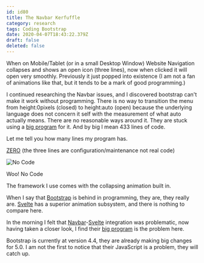 ```yaml
---
id: id80
title: The Navbar Kerfuffle
category: research
tags: Coding Bootstrap
date: 2020-04-07T18:43:22.379Z
draft: false
deleted: false
---
```


When on Mobile/Tablet (or in a small Desktop Window) Website Navigation collapses and shows an open icon (three lines), now when clicked it will open very smoothly. Previously it just popped into existence (I am not a fan of animations like that, but it tends to be a mark of good programming.)

I continued researching the Navbar issues, and I discovered bootstrap can't make it work without programming. There is no way to transition the menu from height:0pixels (closed) to height:auto (open) because the underlying language does not concern it self with the measurement of what auto actually means. There are no reasonable ways around it. They are stuck using a [big program][1] for it. And by big I mean 433 lines of code.

Let me tell you how many lines my program has.

[ZERO][2] (the three lines are configuration/maintenance not real code)

![No Code](research/wee.png)

Woo! No Code

The framework I use comes with the collapsing animation built in.

When I say that [Bootstrap][3] is behind in programming, they are, they really are. [Svelte][4] has a superior animation subsystem, and there is nothing to compare here.

In the morning I felt that [Navbar][5]\-[Svelte][6] integration was problematic, now having taken a closer look, I find their [big program][7] is the problem here.

Bootstrap is currently at version 4.4, they are already making big changes for 5.0. I am not the first to notice that their JavaScript is a problem, they will catch up.

[1]: https://github.com/twbs/bootstrap/blob/master/js/src/collapse.js
[2]: https://github.com/fantasyui-com/catpea-com/blob/d12cb893c59f447a94b5146c003f457e0122bab8/src/components/Nav.svelte#L2-L4
[3]: https://getbootstrap.com/
[4]: https://svelte.dev/
[5]: https://getbootstrap.com/docs/4.4/components/navbar/
[6]: https://svelte.dev/
[7]: https://github.com/twbs/bootstrap/blob/master/js/src/collapse.js